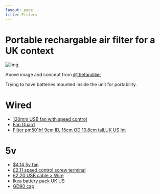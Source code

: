 ```yaml
---
layout: page
title: Filters
---
```

# Portable rechargable air filter for a UK context

![Img](https://raw.githubusercontent.com/rosmo-robot/rosmo-robot.github.io/c560f18de47292f9d2853b5763952330212167a6/assets/img/fans2.jpeg)

Above image and concept from [@thefandilier](https://twitter.com/TheFandelier/status/1742667052652036240)

Trying to have batteries mounted inside the unit for portability.

# Wired
- [120mm USB fan with speed control](https://s.click.aliexpress.com/e/_DexuWxT)
- [Fan Guard](https://s.click.aliexpress.com/e/_DdcIc5J)
- [Filter pm501hf 9cm ID, 15cm OD 10.8cm tall,UK ](https://www.amazon.co.uk/gp/product/B095NYMKSW) [US](https://www.amazon.com/PUREBURG-Replacement-Compatible-TaoTronics-Purifiers/dp/B08LPFWZLM) [Int](https://s.click.aliexpress.com/e/_DdaHIa1)

# 5v  
- [$4.14 5v fan](https://www.aliexpress.us/item/3256805969209310.html)
- [£2.11 speed control screw terminal](https://www.aliexpress.us/item/3256806217989688.html)
- [£2.20 USB cable > Wire](https://www.aliexpress.us/item/3256804818757342.html)
- [Ikea battery pack UK](https://www.ikea.com/gb/en/p/varmfront-power-bank-dark-blue-10555645/) [US](https://www.ikea.com/us/en/p/varmfront-portable-charger-dark-blue-00559615/)
- [GD90 cap](https://s.click.aliexpress.com/e/_DkL8mK1)



